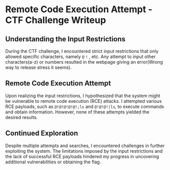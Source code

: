 # Remote Code Execution Attempt - CTF Challenge Writeup

## Understanding the Input Restrictions

During the CTF challenge, I encountered strict input restrictions that only allowed specific characters, namely `@` `!` , etc. Any attempt to input other characters(a-z) or numbers resulted in the webpage giving an error(Wrong way to release stress it seems).

## Remote Code Execution Attempt

Upon realizing the input restrictions, I hypothesized that the system might be vulnerable to remote code execution (RCE) attacks. I attempted various RCE payloads, such as `@!@!@!@!@!;ls` and `@!@!@!|ls`, to execute commands and obtain information. However, none of these attempts yielded the desired results.

## Continued Exploration

Despite multiple attempts and searches, I encountered challenges in further exploiting the system. The limitations imposed by the input restrictions and the lack of successful RCE payloads hindered my progress in uncovering additional vulnerabilities or obtaining the flag.
